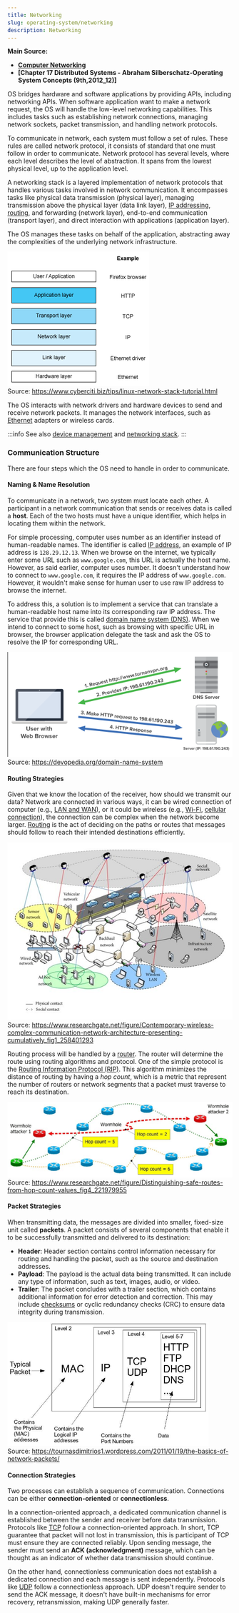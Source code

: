 ```yaml
---
title: Networking
slug: operating-system/networking
description: Networking
---
```


**Main Source:**

- **[Computer Networking](/cs-notes/computer-networking)**
- **[Chapter 17 Distributed Systems - Abraham Silberschatz-Operating System Concepts (9th,2012_12)]**

OS bridges hardware and software applications by providing APIs, including networking APIs. When software application want to make a network request, the OS will handle the low-level networking capabilities. This includes tasks such as establishing network connections, managing network sockets, packet transmission, and handling network protocols.

To communicate in network, each system must follow a set of rules. These rules are called network protocol, it consists of standard that one must follow in order to communicate. Network protocol has several levels, where each level describes the level of abstraction. It spans from the lowest physical level, up to the application level.

A networking stack is a layered implementation of network protocols that handles various tasks involved in network communication. It encompasses tasks like physical data transmission (physical layer), managing transmission above the physical layer (data link layer), [IP addressing](/cs-notes/computer-networking/ip-address), [routing](/cs-notes/computer-networking/routing), and forwarding (network layer), end-to-end communication (transport layer), and direct interaction with applications (application layer).

The OS manages these tasks on behalf of the application, abstracting away the complexities of the underlying network infrastructure.

![Network stack](./network-stack.png)  
Source: https://www.cyberciti.biz/tips/linux-network-stack-tutorial.html

The OS interacts with network drivers and hardware devices to send and receive network packets. It manages the network interfaces, such as [Ethernet](/cs-notes/computer-networking/ethernet) adapters or wireless cards.

:::info
See also [device management](/cs-notes/operating-system/device-management) and [networking stack](/cs-notes/computer-networking/osi-model).
:::

### Communication Structure

There are four steps which the OS need to handle in order to communicate.

#### Naming & Name Resolution

To communicate in a network, two system must locate each other. A participant in a network communication that sends or receives data is called a **host**. Each of the two hosts must have a unique identifier, which helps in locating them within the network.

For simple processing, computer uses number as an identifier instead of human-readable names. The identifier is called [IP address](/cs-notes/computer-networking/ip-address), an example of IP address is `128.29.12.13`. When we browse on the internet, we typically enter some URL such as `www.google.com`, this URL is actually the host name. However, as said earlier, computer uses number. It doesn't understand how to connect to `www.google.com`, it requires the IP address of `www.google.com`. However, it wouldn't make sense for human user to use raw IP address to browse the internet.

To address this, a solution is to implement a service that can translate a human-readable host name into its corresponding raw IP address. The service that provide this is called [domain name system (DNS)](/cs-notes/computer-networking/dns). When we intend to connect to some host, such as browsing with specific URL in browser, the browser application delegate the task and ask the OS to resolve the IP for corresponding URL.

![DNS resolving URL](./dns.png)  
Source: https://devopedia.org/domain-name-system

#### Routing Strategies

Given that we know the location of the receiver, how should we transmit our data? Network are connected in various ways, it can be wired connection of computer (e.g., [LAN and WAN](/cs-notes/computer-networking/lan-wan)), or it could be wireless (e.g., [Wi-Fi](/cs-notes/computer-networking/wi-fi), [cellular connection](/cs-notes/computer-networking/cellular-networking)), the connection can be complex when the network become larger. [Routing](/cs-notes/computer-networking/routing) is the act of deciding on the paths or routes that messages should follow to reach their intended destinations efficiently.

![Complex network connection](./complex-network-connection.png)  
Source: https://www.researchgate.net/figure/Contemporary-wireless-complex-communication-network-architecture-presenting-cumulatively_fig1_258401293

Routing process will be handled by a [router](/cs-notes/computer-networking/router). The router will determine the route using routing algorithms and protocol. One of the simple protocol is the [Routing Information Protocol (RIP)](/cs-notes/computer-networking/routing#routing-information-protocol-rip). This algorithm minimizes the distance of routing by having a _hop count_, which is a metric that represent the number of routers or network segments that a packet must traverse to reach its destination.

![Routing and hop count](./routing.png)  
Source: https://www.researchgate.net/figure/Distinguishing-safe-routes-from-hop-count-values_fig4_221979955

#### Packet Strategies

When transmitting data, the messages are divided into smaller, fixed-size unit called **packets**. A packet consists of several components that enable it to be successfully transmitted and delivered to its destination:

- **Header**: Header section contains control information necessary for routing and handling the packet, such as the source and destination addresses.
- **Payload**: The payload is the actual data being transmitted. It can include any type of information, such as text, images, audio, or video.
- **Trailer**: The packet concludes with a trailer section, which contains additional information for error detection and correction. This may include [checksums](/cs-notes/computer-security/hash-function#checksums) or cyclic redundancy checks (CRC) to ensure data integrity during transmission.

![Packet](./packet.png)  
Source: https://tournasdimitrios1.wordpress.com/2011/01/19/the-basics-of-network-packets/

#### Connection Strategies

Two processes can establish a sequence of communication. Connections can be either **connection-oriented** or **connectionless**.

In a connection-oriented approach, a dedicated communication channel is established between the sender and receiver before data transmission. Protocols like [TCP](/cs-notes/computer-networking/tcp-protocol) follow a connection-oriented approach. In short, TCP guarantee that packet will not lost in transmission, this is participant of TCP must ensure they are connected reliably. Upon sending message, the sender must send an **ACK (acknowledgment)** message, which can be thought as an indicator of whether data transmission should continue.

On the other hand, connectionless communication does not establish a dedicated connection and each message is sent independently. Protocols like [UDP](/cs-notes/computer-networking/udp) follow a connectionless approach. UDP doesn't require sender to send the ACK message, it doesn't have built-in mechanisms for error recovery, retransmission, making UDP generally faster.
